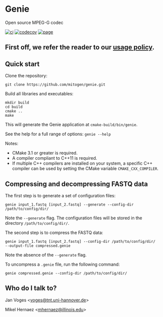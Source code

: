 # Genie

Open source MPEG-G codec

[![ci](https://travis-ci.org/mitogen/genie.svg?branch=master)](https://travis-ci.org/mitogen/genie)
[![codecov](https://codecov.io/gh/mitogen/genie/branch/master/graph/badge.svg)](https://codecov.io/gh/mitogen/genie)
[![page](https://img.shields.io/badge/page-online-blue)](https://mitogen.github.io/genie)

**First off, we refer the reader to our [usage policy](USAGE_POLICY.md).**
---

## Quick start

Clone the repository:

    git clone https://github.com/mitogen/genie.git

Build all libraries and executables:

    mkdir build
    cd build
    cmake ..
    make

This will generate the Genie application at ``cmake-build/bin/genie``.

See the help for a full range of options: ``genie --help``

Notes:

- CMake 3.1 or greater is required.
- A compiler compliant to C++11 is required.
- If multiple C++ compilers are installed on your system, a specific C++ compiler can be used by setting the CMake variable ``CMAKE_CXX_COMPILER``.

## Compressing and decompressing FASTQ data

The first step is to generate a set of configuration files:

    genie input_1.fastq [input_2.fastq] --generate --config-dir /path/to/config/dir/

Note the ``--generate`` flag. The configuration files will be stored in the directory ``/path/to/config/dir/``.

The second step is to compress the FASTQ data:

    genie input_1.fastq [input_2.fastq] --config-dir /path/to/config/dir/ --output-file compressed.genie

Note the absence of the ``--generate`` flag.

To uncompress a ``.genie`` file, run the following command:

    genie compressed.genie --config-dir /path/to/config/dir/

## Who do I talk to?

Jan Voges <[voges@tnt.uni-hannover.de](mailto:voges@tnt.uni-hannover.de)>

Mikel Hernaez <[mhernaez@illinois.edu](mailto:mhernaez@illinois.edu)>
